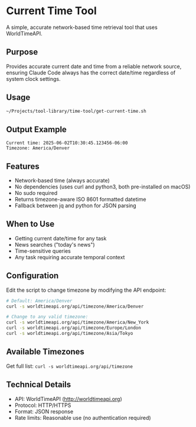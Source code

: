 # Current Time Tool

A simple, accurate network-based time retrieval tool that uses WorldTimeAPI.

## Purpose
Provides accurate current date and time from a reliable network source, ensuring Claude Code always has the correct date/time regardless of system clock settings.

## Usage
```bash
~/Projects/tool-library/time-tool/get-current-time.sh
```

## Output Example
```
Current time: 2025-06-02T10:30:45.123456-06:00
Timezone: America/Denver
```

## Features
- Network-based time (always accurate)
- No dependencies (uses curl and python3, both pre-installed on macOS)
- No sudo required
- Returns timezone-aware ISO 8601 formatted datetime
- Fallback between jq and python for JSON parsing

## When to Use
- Getting current date/time for any task
- News searches ("today's news")
- Time-sensitive queries
- Any task requiring accurate temporal context

## Configuration
Edit the script to change timezone by modifying the API endpoint:
```bash
# Default: America/Denver
curl -s worldtimeapi.org/api/timezone/America/Denver

# Change to any valid timezone:
curl -s worldtimeapi.org/api/timezone/America/New_York
curl -s worldtimeapi.org/api/timezone/Europe/London
curl -s worldtimeapi.org/api/timezone/Asia/Tokyo
```

## Available Timezones
Get full list: `curl -s worldtimeapi.org/api/timezone`

## Technical Details
- API: WorldTimeAPI (http://worldtimeapi.org)
- Protocol: HTTP/HTTPS
- Format: JSON response
- Rate limits: Reasonable use (no authentication required)